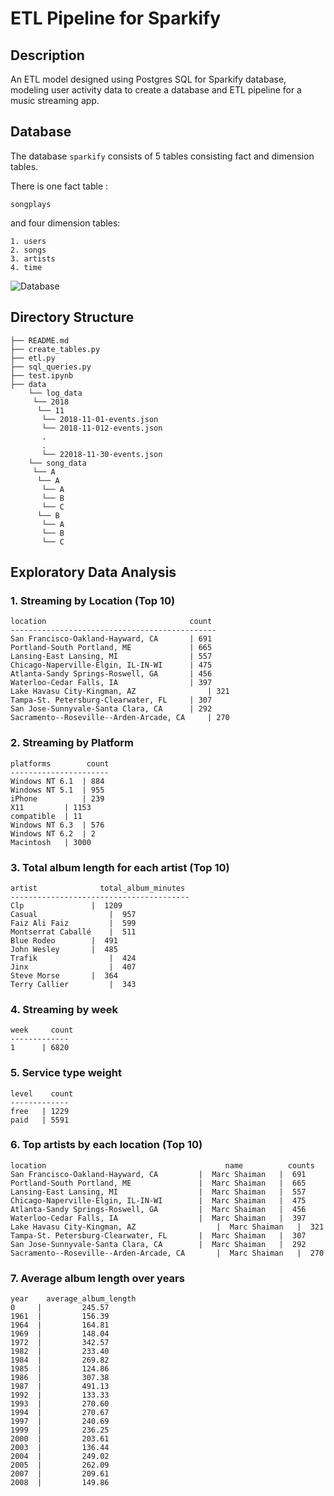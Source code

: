 # ETL Pipeline for Sparkify

## Description
An ETL model designed using Postgres SQL for Sparkify database, modeling user activity data to create a database and ETL pipeline for a music streaming app. 

## Database
The database ```sparkify``` consists of 5 tables consisting fact and dimension tables.

There is one fact table : 

```songplays``` 

and four dimension tables:
```
1. users
2. songs
3. artists
4. time
```

![Database](https://github.com/pratikwatwani/ETL-pipeline-for-Sparkify/blob/master/Database.png)

## Directory Structure

    ├── README.md
    ├── create_tables.py
    ├── etl.py
    ├── sql_queries.py
    ├── test.ipynb
    ├── data
        └── log_data
         └── 2018
          └── 11
           └── 2018-11-01-events.json
           └── 2018-11-012-events.json
           .
           .
           └── 22018-11-30-events.json
        └── song_data
         └── A
          └── A
           └── A
           └── B
           └── C
          └── B
           └── A
           └── B
           └── C

## Exploratory Data Analysis
### 1. Streaming by Location (Top 10)
```
location	                            count
----------------------------------------------
San Francisco-Oakland-Hayward, CA	    | 691
Portland-South Portland, ME	            | 665
Lansing-East Lansing, MI	            | 557
Chicago-Naperville-Elgin, IL-IN-WI	    | 475
Atlanta-Sandy Springs-Roswell, GA	    | 456
Waterloo-Cedar Falls, IA	            | 397
Lake Havasu City-Kingman, AZ	            | 321
Tampa-St. Petersburg-Clearwater, FL	    | 307
San Jose-Sunnyvale-Santa Clara, CA	    | 292
Sacramento--Roseville--Arden-Arcade, CA     | 270
```

### 2. Streaming by Platform
```
platforms	     count
----------------------
Windows NT 6.1	| 884
Windows NT 5.1	| 955
iPhone	        | 239
X11	        | 1153
compatible	| 11
Windows NT 6.3	| 576
Windows NT 6.2	| 2
Macintosh	| 3000
```

### 3. Total album length for each artist (Top 10)
```
artist	            total_album_minutes
----------------------------------------
Clp	              |  1209
Casual	              |  957
Faiz Ali Faiz	      |  599
Montserrat Caballé    |  511
Blue Rodeo	      |  491
John Wesley	      |  485
Trafik	              |  424
Jinx	              |  407
Steve Morse	      |  364
Terry Callier	      |  343
```

### 4. Streaming by week 
```
week	 count
-------------
1	   | 6820
```

### 5. Service type weight 
```
level	 count
-------------
free   | 1229
paid   | 5591
```

### 6. Top artists by each location (Top 10)
```
location	                                    name	      counts
San Francisco-Oakland-Hayward, CA	      |  Marc Shaiman	|  691
Portland-South Portland, ME	              |  Marc Shaiman	|  665
Lansing-East Lansing, MI	              |  Marc Shaiman	|  557
Chicago-Naperville-Elgin, IL-IN-WI	      |  Marc Shaiman	|  475
Atlanta-Sandy Springs-Roswell, GA	      |  Marc Shaiman	|  456
Waterloo-Cedar Falls, IA	              |  Marc Shaiman	|  397
Lake Havasu City-Kingman, AZ	              |  Marc Shaiman   |  321
Tampa-St. Petersburg-Clearwater, FL	      |  Marc Shaiman	|  307
San Jose-Sunnyvale-Santa Clara, CA	      |  Marc Shaiman	|  292
Sacramento--Roseville--Arden-Arcade, CA	      |  Marc Shaiman	|  270
```

### 7. Average album length over years
```
year	average_album_length
0     |         245.57
1961  |	        156.39
1964  |	        164.81
1969  |	        148.04
1972  |	        342.57
1982  |	        233.40
1984  |	        269.82
1985  |	        124.86
1986  |	        307.38
1987  |	        491.13
1992  |	        133.33
1993  |	        270.60
1994  |	        270.67
1997  |	        240.69
1999  |	        236.25
2000  |	        203.61
2003  |	        136.44
2004  |	        249.02
2005  |	        262.09
2007  |	        209.61
2008  |	        149.86
```
